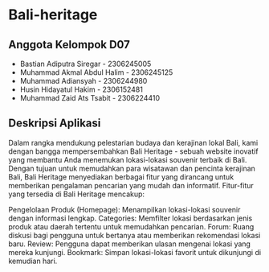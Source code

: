 # Bali-heritage

## Anggota Kelompok D07
- Bastian Adiputra Siregar - 2306245005
- Muhammad Akmal Abdul Halim - 2306245125
- Muhammad Adiansyah - 2306244980
- Husin Hidayatul Hakim - 2306152481
- Muhammad Zaid Ats Tsabit - 2306224410

## Deskripsi Aplikasi

Dalam rangka mendukung pelestarian budaya dan kerajinan lokal Bali, kami dengan bangga mempersembahkan Bali Heritage -  sebuah website inovatif yang membantu Anda menemukan lokasi-lokasi souvenir terbaik di Bali. Dengan tujuan untuk memudahkan para wisatawan dan pencinta kerajinan Bali, Bali Heritage menyediakan berbagai fitur yang dirancang untuk memberikan pengalaman pencarian yang mudah dan informatif. Fitur-fitur yang tersedia di Bali Heritage mencakup:

Pengelolaan Produk (Homepage): Menampilkan lokasi-lokasi souvenir dengan informasi lengkap.
Categories: Memfilter lokasi berdasarkan jenis produk atau daerah tertentu untuk memudahkan pencarian.
Forum: Ruang diskusi bagi pengguna untuk bertanya atau memberikan rekomendasi lokasi baru.
Review: Pengguna dapat memberikan ulasan mengenai lokasi yang mereka kunjungi.
Bookmark: Simpan lokasi-lokasi favorit untuk dikunjungi di kemudian hari.
